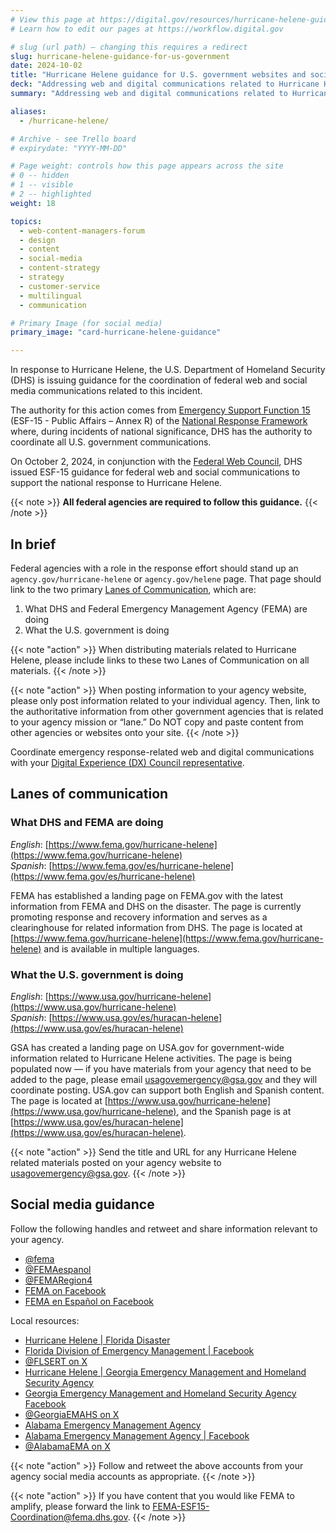 ```yaml
---
# View this page at https://digital.gov/resources/hurricane-helene-guidance-for-us-government
# Learn how to edit our pages at https://workflow.digital.gov

# slug (url path) — changing this requires a redirect
slug: hurricane-helene-guidance-for-us-government
date: 2024-10-02
title: "Hurricane Helene guidance for U.S. government websites and social media"
deck: "Addressing web and digital communications related to Hurricane Helene"
summary: "Addressing web and digital communications related to Hurricane Helene"

aliases:
  - /hurricane-helene/

# Archive - see Trello board
# expirydate: "YYYY-MM-DD"

# Page weight: controls how this page appears across the site
# 0 -- hidden
# 1 -- visible
# 2 -- highlighted
weight: 18

topics:
  - web-content-managers-forum
  - design
  - content
  - social-media
  - content-strategy
  - strategy
  - customer-service
  - multilingual
  - communication

# Primary Image (for social media)
primary_image: "card-hurricane-helene-guidance"

---
```


In response to Hurricane Helene, the U.S. Department of Homeland Security (DHS) is issuing guidance for the coordination of federal web and social media communications related to this incident.

The authority for this action comes from [Emergency Support Function 15](https://www.fema.gov/emergency-managers/national-preparedness/frameworks/response#esf) (ESF-15 - Public Affairs – Annex R) of the [National Response Framework](https://www.fema.gov/emergency-managers/national-preparedness/frameworks/response) where, during incidents of national significance, DHS has the authority to coordinate all U.S. government communications.

On October 2, 2024, in conjunction with the [Federal Web Council](https://digital.gov/resources/federal-web-council/), DHS issued ESF-15 guidance for federal web and social communications to support the national response to Hurricane Helene.

{{< note >}} **All federal agencies are required to follow this guidance.** {{< /note >}}

## In brief

Federal agencies with a role in the response effort should stand up an `agency.gov/hurricane-helene` or `agency.gov/helene` page. That page should link to the two primary [Lanes of Communication](#lanes-of-communication), which are:

1. What DHS and Federal Emergency Management Agency (FEMA) are doing
2. What the U.S. government is doing

{{< note "action" >}}
When distributing materials related to Hurricane Helene, please include links to these two Lanes of Communication on all materials.
{{< /note >}}

{{< note "action" >}}
When posting information to your agency website, please only post information related to your individual agency. Then, link to the authoritative information from other government agencies that is related to your agency mission or “lane.” Do NOT copy and paste content from other agencies or websites onto your site.
{{< /note >}}

Coordinate emergency response-related web and digital communications with your [Digital Experience (DX) Council representative](https://digital.gov/resources/an-introduction-to-the-digital-experience-council/#agency-members).

## Lanes of communication

### What DHS and FEMA are doing

*English*: [https://www.fema.gov/hurricane-helene](https://www.fema.gov/hurricane-helene)<br />
*Spanish*: [https://www.fema.gov/es/hurricane-helene](https://www.fema.gov/es/hurricane-helene)

FEMA has established a landing page on FEMA.gov with the latest information from FEMA and DHS on the disaster. The page is currently promoting response and recovery information and serves as a clearinghouse for related information from DHS. The page is located at [https://www.fema.gov/hurricane-helene](https://www.fema.gov/hurricane-helene) and is available in multiple languages.

### What the U.S. government is doing

*English*: [https://www.usa.gov/hurricane-helene](https://www.usa.gov/hurricane-helene)<br />
*Spanish*: [https://www.usa.gov/es/huracan-helene](https://www.usa.gov/es/huracan-helene)

GSA has created a landing page on USA.gov for government-wide information related to Hurricane Helene activities. The page is being populated now — if you have materials from your agency that need to be added to the page, please email usagovemergency@gsa.gov and they will coordinate posting. USA.gov can support both English and Spanish content. The page is located at [https://www.usa.gov/hurricane-helene](https://www.usa.gov/hurricane-helene), and the Spanish page is at [https://www.usa.gov/es/huracan-helene](https://www.usa.gov/es/huracan-helene).

{{< note "action" >}}
Send the title and URL for any Hurricane Helene related materials posted on your agency website to usagovemergency@gsa.gov.
{{< /note >}}

## Social media guidance

Follow the following handles and retweet and share information relevant to your agency.

* [@fema](https://twitter.com/fema)
* [@FEMAespanol](https://x.com/femaespanol)
* [@FEMARegion4](https://x.com/FEMAregion4)
* [FEMA on Facebook](https://www.facebook.com/FEMA/)
* [FEMA en Español on Facebook](https://www.facebook.com/FEMAespanol)

Local resources:
* [Hurricane Helene | Florida Disaster](https://www.floridadisaster.org/disaster-updates/storm-updates/)
* [Florida Division of Emergency Management | Facebook](https://www.facebook.com/FDEM/)
* [@FLSERT on X](https://twitter.com/flsert)
* [Hurricane Helene | Georgia Emergency Management and Homeland Security Agency](https://gema.georgia.gov/hurricane-helene)
* [Georgia Emergency Management and Homeland Security Agency Facebook](https://www.facebook.com/GeorgiaEMAHS)
* [@GeorgiaEMAHS on X](https://twitter.com/GeorgiaEMAHS)
* [Alabama Emergency Management Agency](https://ema.alabama.gov/)
* [Alabama Emergency Management Agency | Facebook](https://www.facebook.com/AlabamaEMA)
* [@AlabamaEMA on X](https://twitter.com/AlabamaEMA)

{{< note "action" >}}
Follow and retweet the above accounts from your agency social media accounts as appropriate.
{{< /note >}}

{{< note "action" >}}
If you have content that you would like FEMA to amplify, please forward the link to FEMA-ESF15-Coordination@fema.dhs.gov.
{{< /note >}}
